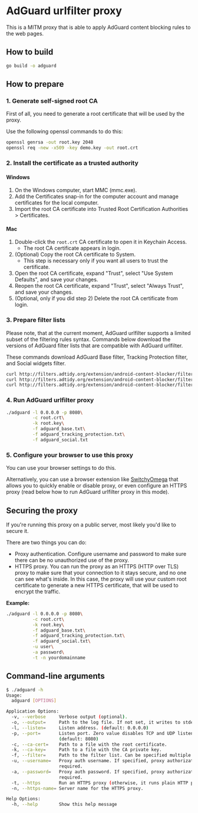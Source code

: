 # AdGuard urlfilter proxy

This is a MITM proxy that is able to apply AdGuard content blocking rules to the web pages.

## How to build

```bash
go build -o adguard
```

## How to prepare

### 1. Generate self-signed root CA

First of all, you need to generate a root certificate that will be used by the proxy.

Use the following openssl commands to do this:

```bash
openssl genrsa -out root.key 2048
openssl req -new -x509 -key demo.key -out root.crt
```

### 2. Install the certificate as a trusted authority

#### Windows

1. On the Windows computer, start MMC (mmc.exe).
2. Add the Certificates snap-in for the computer account and manage certificates for the local computer.
2. Import the root CA certificate into Trusted Root Certification Authorities > Certificates.

#### Mac

1. Double-click the `root.crt` CA certificate to open it in Keychain Access. 
    * The root CA certificate appears in login.
2. (Optional) Copy the root CA certificate to System. 
    * This step is necessary only if you want all users to trust the certificate.
3. Open the root CA certificate, expand "Trust", select "Use System Defaults", and save your changes.
4. Reopen the root CA certificate, expand "Trust", select "Always Trust", and save your changes.
5. (Optional, only if you did step 2) Delete the root CA certificate from login.

### 3. Prepare filter lists

Please note, that at the current moment, AdGuard urlfilter supports a limited subset of the filtering rules syntax.
Commands below download the versions of AdGuard filter lists that are compatible with AdGuard urlfilter.

These commands download AdGuard Base filter, Tracking Protection filter, and Social widgets filter.
```bash
curl http://filters.adtidy.org/extension/android-content-blocker/filters/2.txt > adguard_base.txt
curl http://filters.adtidy.org/extension/android-content-blocker/filters/3.txt > adguard_tracking_protection.txt
curl http://filters.adtidy.org/extension/android-content-blocker/filters/4.txt > adguard_social.txt
```

### 4. Run AdGuard urlfilter proxy

```bash
./adguard -l 0.0.0.0 -p 8080\
          -c root.crt\
          -k root.key\
          -f adguard_base.txt\
          -f adguard_tracking_protection.txt\
          -f adguard_social.txt
```

### 5. Configure your browser to use this proxy

You can use your browser settings to do this.

Alternatively, you can use a browser extension like [SwitchyOmega](https://github.com/FelisCatus/SwitchyOmega) 
that allows you to quickly enable or disable proxy, or even configure an HTTPS proxy (read below how to run AdGuard urlfilter proxy in this mode).

## Securing the proxy

If you're running this proxy on a public server, most likely you'd like to secure it.

There are two things you can do:

* Proxy authentication.
    Configure username and password to make sure there can be no unauthorized use of the proxy.
* HTTPS proxy.
    You can run the proxy as an HTTPS (HTTP over TLS) proxy to make sure 
    that your connection to it stays secure, and no one can see what's inside.
    In this case, the proxy will use your custom root certificate to 
    generate a new HTTPS certificate, that will be used to encrypt the traffic.
    
**Example:**

```bash
./adguard -l 0.0.0.0 -p 8080\
          -c root.crt\
          -k root.key\
          -f adguard_base.txt\
          -f adguard_tracking_protection.txt\
          -f adguard_social.txt\
          -u user\
          -a password\
          -t -n yourdomainname
```

## Command-line arguments

```bash
$ ./adguard -h
Usage:
  adguard [OPTIONS]

Application Options:
  -v, --verbose     Verbose output (optional).
  -o, --output=     Path to the log file. If not set, it writes to stderr.
  -l, --listen=     Listen address. (default: 0.0.0.0)
  -p, --port=       Listen port. Zero value disables TCP and UDP listeners.
                    (default: 8080)
  -c, --ca-cert=    Path to a file with the root certificate.
  -k, --ca-key=     Path to a file with the CA private key.
  -f, --filter=     Path to the filter list. Can be specified multiple times.
  -u, --username=   Proxy auth username. If specified, proxy authorization is
                    required.
  -a, --password=   Proxy auth password. If specified, proxy authorization is
                    required.
  -t, --https       Run an HTTPS proxy (otherwise, it runs plain HTTP proxy).
  -n, --https-name= Server name for the HTTPS proxy.

Help Options:
  -h, --help        Show this help message
```